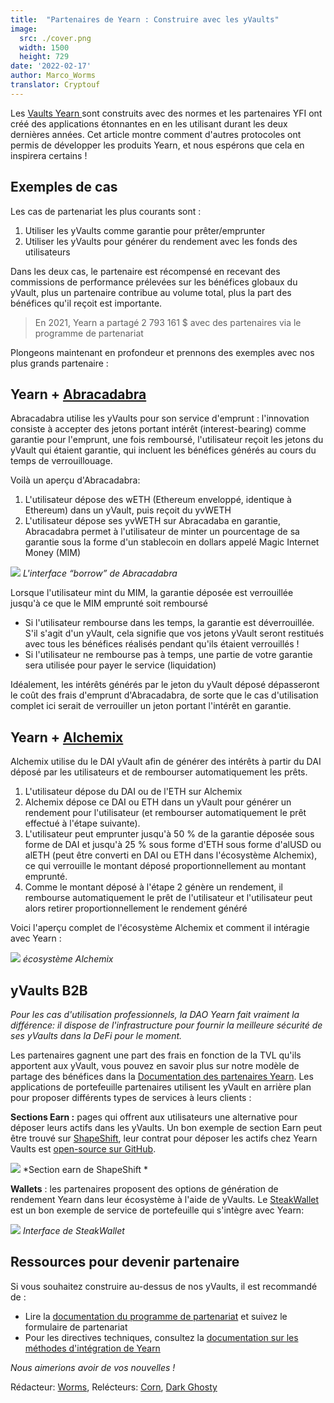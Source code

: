 ```yaml
---
title:  "Partenaires de Yearn : Construire avec les yVaults"
image:
  src: ./cover.png
  width: 1500
  height: 729
date: '2022-02-17'
author: Marco_Worms
translator: Cryptouf
---
```


Les [Vaults Yearn ](https://medium.com/iearn/yearn-finance-explained-what-are-vaults-and-strategies-96970560432) sont construits avec des normes et les partenaires YFI ont créé des applications étonnantes en en les utilisant durant les deux dernières années. Cet article montre comment d'autres protocoles ont permis de développer les produits Yearn, et nous espérons que cela en inspirera certains !

## Exemples de cas

Les cas de partenariat les plus courants sont :
1. Utiliser les yVaults comme garantie pour prêter/emprunter
2. Utiliser les yVaults pour générer du rendement avec les fonds des utilisateurs


Dans les deux cas, le partenaire est récompensé en recevant des commissions de performance prélevées sur les bénéfices globaux du yVault, plus un partenaire contribue au volume total, plus la part des bénéfices qu'il reçoit est importante.
> En 2021, Yearn a partagé 2 793 161 $ avec des partenaires via le programme de partenariat

Plongeons maintenant en profondeur et prennons des exemples avec nos plus grands partenaire :

## Yearn + [Abracadabra](http://abracadabra.money/)

Abracadabra utilise les yVaults pour son service d'emprunt : l'innovation consiste à accepter des jetons portant intérêt (interest-bearing) comme garantie pour l'emprunt, une fois remboursé, l'utilisateur reçoit les jetons du yVault qui étaient garantie, qui incluent les bénéfices générés au cours du temps de verrouillouage.

Voilà un aperçu d'Abracadabra:

1. L'utilisateur dépose des wETH (Ethereum enveloppé, identique à Ethereum) dans un yVault, puis reçoit du yvWETH
2. L'utilisateur dépose ses yvWETH sur Abracadaba en garantie, Abracadabra permet à l'utilisateur de minter un pourcentage de sa garantie sous la forme d'un stablecoin en dollars appelé Magic Internet Money (MIM)

![](./image1.png?w=633&h=527)
*L'interface “borrow” de Abracadabra*

Lorsque l'utilisateur mint du MIM, la garantie déposée est verrouillée jusqu'à ce que le MIM emprunté soit remboursé

- Si l'utilisateur rembourse dans les temps, la garantie est déverrouillée. S'il s'agit d'un yVault, cela signifie que vos jetons yVault seront restitués avec tous les bénéfices réalisés pendant qu'ils étaient verrouillés !
- Si l'utilisateur ne rembourse pas à temps, une partie de votre garantie sera utilisée pour payer le service (liquidation)

Idéalement, les intérêts générés par le jeton du yVault déposé dépasseront le coût des frais d'emprunt d'Abracadabra, de sorte que le cas d'utilisation complet ici serait de verrouiller un jeton portant l'intérêt en garantie.

## Yearn + [Alchemix](https://alchemix.fi/)

Alchemix utilise du le DAI yVault afin de générer des intérêts à partir du DAI déposé par les utilisateurs et de rembourser automatiquement les prêts.

1. L'utilisateur dépose du DAI ou de l'ETH sur Alchemix
2. Alchemix dépose ce DAI ou ETH dans un yVault pour générer un rendement pour l'utilisateur (et rembourser automatiquement le prêt effectué à l'étape suivante).
3. L'utilisateur peut emprunter jusqu'à 50 % de la garantie déposée sous forme de DAI et jusqu'à 25 % sous forme d'ETH  sous forme d'alUSD ou alETH (peut être converti en DAI ou ETH dans l'écosystème Alchemix), ce qui verrouille le montant déposé proportionnellement au montant emprunté.
4. Comme le montant déposé à l'étape 2 génère un rendement, il rembourse automatiquement le prêt de l'utilisateur et l'utilisateur peut alors retirer proportionnellement le rendement généré

Voici l'aperçu complet de l'écosystème Alchemix et comment il intéragie avec Yearn :

![](./image2.png?w=1400&h=950)
*écosystème Alchemix*

## yVaults B2B

*Pour les cas d'utilisation professionnels, la DAO Yearn  fait vraiment la différence: il dispose de l'infrastructure pour fournir la meilleure sécurité de ses yVaults dans la DeFi pour le moment.*

Les partenaires gagnent une part des frais en fonction de la TVL qu'ils apportent aux yVault, vous pouvez en savoir plus sur notre modèle de partage des bénéfices dans la [Documentation des partenaires Yearn](https://docs.yearn.finance/partners/introduction). Les applications de portefeuille partenaires utilisent les yVault en arrière plan pour proposer différents types de services à leurs clients :

**Sections Earn :** pages qui offrent aux utilisateurs une alternative pour déposer leurs actifs dans les yVaults. Un bon exemple de section Earn peut être trouvé sur [ShapeShift](https://shapeshift.com/), leur contrat pour déposer les actifs chez Yearn Vaults est [open-source sur GitHub](https://github.com/shapeshift/yearn-router).

![](./image3.png?w=363&h=681)
*Section earn de ShapeShift *

**Wallets** : les partenaires proposent des options de génération de rendement Yearn dans leur écosystème à l'aide de yVaults. Le [SteakWallet](https://www.steakwallet.fi/) est un bon exemple de service de portefeuille qui s'intègre avec Yearn:

![](./image4.png?w=1177&h=869)
*Interface de SteakWallet*

## Ressources pour devenir partenaire

Si vous souhaitez construire au-dessus de nos yVaults, il est recommandé de :

- Lire la [documentation du programme de partenariat](https://docs.yearn.finance/partners/introduction) et suivez le formulaire de partenariat
- Pour les directives techniques, consultez la [documentation sur les méthodes d'intégration de Yearn](https://docs.yearn.finance/partners/integration_guide)

*Nous aimerions avoir de vos nouvelles !*

Rédacteur: [Worms](https://twitter.com/MarcoWorms), Relécteurs: [Corn](https://twitter.com/omgcorn), [Dark Ghosty](https://github.com/DarkGhost7)
